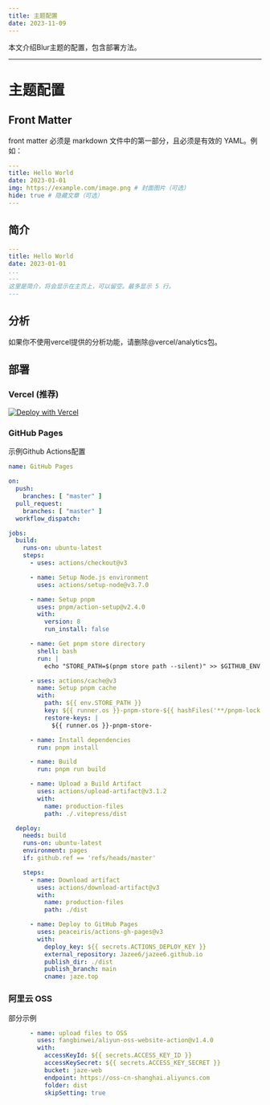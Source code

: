 ```yaml
---
title: 主题配置
date: 2023-11-09
---
```


本文介绍Blur主题的配置，包含部署方法。

---

# 主题配置

## Front Matter

front matter 必须是 markdown 文件中的第一部分，且必须是有效的 YAML。例如：

```yaml
---
title: Hello World
date: 2023-01-01
img: https://example.com/image.png # 封面图片（可选）
hide: true # 隐藏文章（可选）
---
```

## 简介

```yaml
---
title: Hello World
date: 2023-01-01
...
---
这里是简介，将会显示在主页上，可以留空。最多显示 5 行。
---
```

## 分析

如果你不使用vercel提供的分析功能，请删除@vercel/analytics包。

## 部署

### Vercel (推荐)

[![Deploy with Vercel](https://vercel.com/button)](https://vercel.com/new/clone?repository-url=https%3A%2F%2Fgithub.com%2FJazee6%2Fvitepress-theme-blur%2F)

### GitHub Pages

示例Github Actions配置

```yaml
name: GitHub Pages

on:
  push:
    branches: [ "master" ]
  pull_request:
    branches: [ "master" ]
  workflow_dispatch:

jobs:
  build:
    runs-on: ubuntu-latest
    steps:
      - uses: actions/checkout@v3

      - name: Setup Node.js environment
        uses: actions/setup-node@v3.7.0

      - name: Setup pnpm
        uses: pnpm/action-setup@v2.4.0
        with:
          version: 8
          run_install: false

      - name: Get pnpm store directory
        shell: bash
        run: |
          echo "STORE_PATH=$(pnpm store path --silent)" >> $GITHUB_ENV

      - uses: actions/cache@v3
        name: Setup pnpm cache
        with:
          path: ${{ env.STORE_PATH }}
          key: ${{ runner.os }}-pnpm-store-${{ hashFiles('**/pnpm-lock.yaml') }}
          restore-keys: |
            ${{ runner.os }}-pnpm-store-

      - name: Install dependencies
        run: pnpm install

      - name: Build
        run: pnpm run build

      - name: Upload a Build Artifact
        uses: actions/upload-artifact@v3.1.2
        with:
          name: production-files
          path: ./.vitepress/dist

  deploy:
    needs: build
    runs-on: ubuntu-latest
    environment: pages
    if: github.ref == 'refs/heads/master'

    steps:
      - name: Download artifact
        uses: actions/download-artifact@v3
        with:
          name: production-files
          path: ./dist

      - name: Deploy to GitHub Pages
        uses: peaceiris/actions-gh-pages@v3
        with:
          deploy_key: ${{ secrets.ACTIONS_DEPLOY_KEY }}
          external_repository: Jazee6/jazee6.github.io
          publish_dir: ./dist
          publish_branch: main
          cname: jaze.top
```

### 阿里云 OSS

部分示例

```yaml
      - name: upload files to OSS
        uses: fangbinwei/aliyun-oss-website-action@v1.4.0
        with:
          accessKeyId: ${{ secrets.ACCESS_KEY_ID }}
          accessKeySecret: ${{ secrets.ACCESS_KEY_SECRET }}
          bucket: jaze-web
          endpoint: https://oss-cn-shanghai.aliyuncs.com
          folder: dist
          skipSetting: true
```
